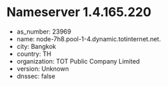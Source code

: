 # Nameserver 1.4.165.220

* as_number: 23969
* name: node-7h8.pool-1-4.dynamic.totinternet.net.
* city: Bangkok
* country: TH
* organization: TOT Public Company Limited
* version: Unknown
* dnssec: false
